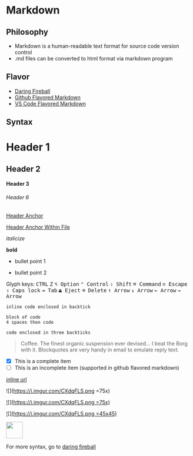 # Markdown

## Philosophy

- Markdown is a human-readable text format for source code version control
- .md files can be converted to html format via markdown program

## Flavor

- [Daring Fireball](https://daringfireball.net/projects/markdown/)
- [Github Flavored Markdown](https://guides.github.com/features/mastering-markdown/)
- [VS Code Flavored Markdown](https://code.visualstudio.com/docs/languages/markdown)

## Syntax

# Header 1

## Header 2

#### Header 3

###### Header 6

[Header Anchor](#Header-1)

[Header Anchor Within File](foo.md#bar)

_italicize_

**bold**

- bullet point 1

* bullet point 2

Glyph keys: <kbd>CTRL</kbd> <kbd>Z</kbd> <kbd>⌥ Option</kbd> <kbd>⌃
Control</kbd> <kbd>⇧ Shift</kbd> <kbd>⌘ Command</kbd> <kbd>⎋ Escape</kbd> <kbd>⇪
Caps lock</kbd> <kbd>⇥ Tab</kbd> <kbd>⏏︎ Eject</kbd> <kbd>⌫ Delete</kbd> <kbd>↑
Arrow</kbd> <kbd>↓ Arrow</kbd> <kbd>← Arrow</kbd> <kbd>→ Arrow</kbd>

`inline code enclosed in backtick`

    block of code
    4 spaces then code

```
code enclosed in three backticks
```

> Coffee. The finest organic suspension ever devised... I beat the Borg with it.
> Blockquotes are very handy in email to emulate reply text.

- [x] This is a complete item
- [ ] This is an incomplete item (supported in github flavored markdown)

[inline url](https://briancrink.com)

![](https://i.imgur.com/CXdqFLS.png =75x)

[![](https://i.imgur.com/CXdqFLS.png =75x)](https://briancrink.com)

[![](https://i.imgur.com/CXdqFLS.png =45x45)](https://briancrink.com)

[<img src="https://i.imgur.com/CXdqFLS.png" width="45" height="45">](https://briancrink.com)

For more syntax, go to
[daring fireball](https://daringfireball.net/projects/markdown/dingus)
